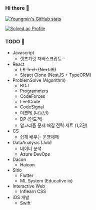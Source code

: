 ### Hi there 👋

[![Youngmin's GitHub stats](https://github-readme-stats.vercel.app/api?username=pym7857&bg_color=30,e96443,904e95&title_color=fff&text_color=fff)](https://github.com/pym7857)

[![Solved.ac Profile](http://mazassumnida.wtf/api/v2/generate_badge?boj=pym7857)](https://solved.ac/pym7857/)

### TODO 🎯
- Javascript
  - 렛츠기릿 자바스크립트--
- React
  - ~~LS Tech (NextJS)~~
  - Sleact Clone (NestJS + TypeORM)
- ProblemSolve (Algorithm)
  - BOJ
  - Programmers
  - CodeForces
  - LeetCode
  - CodeSignal
  - 이코테 (나동빈)
  - DP (인도책)
  - 알고리즘 문제 해결 전략 세트 (1,2권)
- CS
  - 쉽게 배우는 운영체제 
- DataAnalysis (Job)
  - 데이터 분석
  - Azure DevOps
- Dacon
  - ~~Haicon~~
- Sitio
  - Flutter
  - ML System (Educative io) 
- Interactive Web
  - Inflearn CSS 
- iOS 개발
  - Swift
